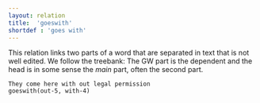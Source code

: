 ```yaml
---
layout: relation
title:  'goeswith'
shortdef : 'goes with'
---
```


This relation links two parts of a word that are separated in text
that is not well edited. We follow the treebank: The GW part is the
dependent and the head is in some sense the *main* part, often the
second part.

~~~ sdparse
They come here with out legal permission
goeswith(out-5, with-4)
~~~
